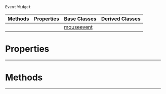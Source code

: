  `Event` `Widget`



|Methods|Properties|Base Classes|Derived Classes|
|---|---|---|---|
| | |[mouseevent](https://github.com/PlasmaEngine/PlasmaDocs/tree/master/docs/C%2B%2B/code_reference/class_reference/mouseevent.markdown)| |


 #  Properties


---  
 #  Methods


---  
 

 